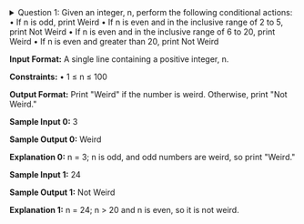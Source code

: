 <details>
  <summary>Question 1: 
Given an integer, n, perform the following conditional actions:
• If n is odd, print Weird
• If n is even and in the inclusive range of 2 to 5, print Not Weird
• If n is even and in the inclusive range of 6 to 20, print Weird
• If n is even and greater than 20, print Not Weird

**Input Format:**
A single line containing a positive integer, n.

**Constraints:**
• 1 ≤ n ≤ 100

**Output Format:**
Print "Weird" if the number is weird. Otherwise, print "Not Weird."

**Sample Input 0:**
3

**Sample Output 0:**
Weird

**Explanation 0:**
n = 3; n is odd, and odd numbers are weird, so print "Weird."

**Sample Input 1:**
24

**Sample Output 1:**
Not Weird

**Explanation 1:**
n = 24; n > 20 and n is even, so it is not weird.
</summary>
  
  **Answer:** 
  # `code 1`
```
if __name__ == '__main__':
    n = int(input().strip())
    if n in range(1,6):
        if n%2 == 0:
            print("Not Weird")
        else:
            print("Weird")
    elif n in range(5,21):
        if n%2 == 0:
            print("Weird")
        else:
            print("Not Weird")
    elif n in range(20,100):
        if n%2 == 0:
            print("Not Weird")
        else:
            print("Weird")
    else:
        print('Not Weird')
```
  # `code 2`
  ```
if __name__ == '__main__':
    n = int(input().strip())
    
    if n % 2 != 0:  # Odd numbers
        print("Weird")
    elif n % 2 == 0:
        if n in range(2, 6):  # Even and in range 2 to 5
            print("Not Weird")
        elif n in range(6, 21):  # Even and in range 6 to 20
            print("Weird")
        elif n > 20:  # Even and greater than 20
            print("Not Weird")
```
</details>
